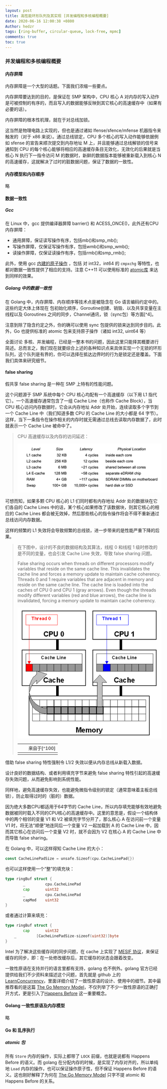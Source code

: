 ```yaml
---
layout: post
title: 高性能环形队列及其实现 [并发编程和多核编程概要]
date: 2020-06-16 12:00:38 +0800
Author: hedzr
tags: [ring-buffer, circular-queue, lock-free, mpmc]
comments: true
toc: true
---
```




### 并发编程和多核编程概要

#### 内存屏障

内存屏障是一个大型的话题。下面我们浓缩一些要点。

内存屏障要达到的目的，是保证在 SMP 架构中，CPU 核心 A 对内存的写入动作是可被控制的有序的，而且写入的数据能够反映到其它核心的高速缓存中（如果有必要的话）。

内存屏障的根本性机理，就在于对总线加锁。

这当然是物理电路上实现的，但也是通过诸如 lfense/sfence/mfense 机器指令来触发的（对于 x86 来说）。通过总线锁定，CPU 多个核心的写入动作能够依据例如 sfense 的宣告来顺次提交到内存地址 M 上，并且能够通过总线解锁的信号来通知到 CPU 的每个核心能够将相应的高速缓存条目无效化，无效化的后果就是当核心 N 执行下一指令访问 M 的数据时，新鲜的数据版本能够被重新载入到核心 N 的高速缓存，这就解决了过时的脏数据问题，保证了数据的一致性。





#### 内存模型和内存顺序

略





#### 数据一致性

##### Gcc

在 Linux 中，gcc 提供编译器屏障 barrier() 和 ACESS_ONCE()，此外还有CPU内存屏障：

- 通用屏障，保证读写操作有序，包括mb()和smp_mb();
- 写操作屏障，仅保证写操作有序，包括wmb()和smp_wmb();
- 读操作屏障，仅保证读操作有序，包括rmb()和smp_rmb();

此外，使用 gcc [内建的原子操作](https://gcc.gnu.org/onlinedocs/gcc-4.4.5/gcc/Atomic-Builtins.html) ，包括 对 int32，int64 的 `cmpxchg` 等特性，也都对数据一致性提供了相应的支持。注意 C++11 可以使用标准的 [atomic库](http://en.cppreference.com/w/cpp/atomic) 来达到同样的效果。



##### Golang 中的数据一致性



在 Golang 中，内存屏障、内存顺序等技术点是被隐含在 Go 语言编码约定中的。这些约定大体上体现在 包初始化顺序，Goroutine创建、销毁、以及共享变量在主线程以及 Goroutines 之间的同步，Channel通讯，锁（sync包）等方面[^4]。

注意到除了隐含约定之外，你的确可以使用 sync 包提供的锁来达到同步目的。此外，Go 也提供标准的 atomic 包来支持原子操作（诸如 int32, uint64 等）



全面讨论 多核、并发编程，已经是一整本书的问题，因此这里只能择其概要进行简述。总而言之，我们现在就要综合上述的各种知识点来具体实现一个无锁的环形队列，这个队列是有界的，你可以选择在抵达边界时的行为是锁定还是覆盖。下面我们具体来研究细节。







#### false sharing

假共享 false sharing 是一种在 SMP 上特有的性能问题。

这个问题源于 SMP 系统中每个 CPU 核心均配有一个高速缓存（以下用 L1 指代它）。一个高速缓存通常包含了一组 Cache Line（也称作 Cache Block），当 CPU 核心访问内存数据时，它会从内存地址 Addr 处开始，连续读取多个字节到一个 Cache Line 中（我们知道多数 CPU 的 Cache Line 的大小都是 64 字节）。这样，当下一条指令在操作相关的内存时就无需通过总线去读取内存数据了，此时就表示一个 Cache Line 被命中了。

> CPU 高速缓存以及内存的访问延迟：
>
> ![img](/images/03.smp.assets/20200209163031.png)
>
> 

可想而知，如果多颗 CPU 核心的 L1 们同时都有内存地址 Addr  处的数据块在它们各自的 Cache Lines 中的话，某个核心如果修改了该数据块，则其它核心的相应的 Cache Lines 都会被无效掉，然后那些核心的指令操作将会不得不重新通过总线访问内存数据。

这样的频繁的 L1 失效将会导致频繁的总线锁，进一步带来的是性能严重下降的后果。

> 在下图中，设计的不良的数据结构及其算法，线程 0 和线程 1 级时修改的是不同的变量，也会引发 Cache Line 失效，导致 false sharing 问题。
>
> False sharing occurs when threads on different processors modify variables that reside on the same cache line. This invalidates the cache line and forces a memory update to maintain cache coherency. Threads 0 and 1 require variables that are adjacent in memory and reside on the same cache line. The cache line is loaded into the caches of CPU 0 and CPU 1 (gray arrows). Even though the threads modify different variables (red and blue arrows), the cache line is invalidated, forcing a memory update to maintain cache coherency.
>
> ![img](/images/03.smp.assets/x86-cache-line-false-sharing.gif)
>
> |      |      | 来自于[^100] |
> | ---- | ---- | -----------: |
> |      |      |              |



借助 false sharing 特性强制令 L1/2 失效以便从内存总线从新载入数据。

设计良好的数据结构、或者利用填充字节来避免 false sharing 特性引起的高速缓存失效问题，从而避免影响到系统性能。



同样地，避免高速缓存失效，也能避免微指令级别的锁定（通常意味着主板总线锁），防止取得过时的（脏的）数据。

因为绝大多数CPU都适用于64字节的 Cache Line，所以内存填充能够有效地避免数据被同时载入不同的CPU核心的高速缓存中。这里的意思是，假设一个结构体中的两个相邻的变量 V1 和 V2 被填充字节分开了，那么核心 A 在访问前一个变量 V1 时，将无法“顺便”地连同后一个变量 V2 一起加载到 A 的 Cache Line 中，因而其它核心在访问后一个变量 V2 时，就不会因为 V2 在核心 A 的 Cache Line 中而导致 false sharing。

在 Golang 中，可以这样得知 Cache Line 的大小：

```go
const CacheLinePadSize = unsafe.Sizeof(cpu.CacheLinePad{})
```

也可以这样使用一个“整”的填充块：

```go
type ringBuf struct {
		_         cpu.CacheLinePad
		cap       uint32
		_         cpu.CacheLinePad
		capMod    uint32
}
```

或者通过计算来填充：

```go
type ringBuf struct {
		cap       uint32
    _         [CacheLinePadSize-sizeof(uint32)]byte
}
```



Intel 为了解决这些缓存间的同步问题，在 cache 上实现了 [MESIF 协议](https://en.wikipedia.org/wiki/MESIF_protocol)，来保证缓存的同步，即：在一处修改缓存后，其它缓存的状态会跟着改变。

一致性原语在支持并行的语言里都有支持，golang 也不例外。golang 官方已经提供给我们不少资料来描述这个问题，首先就是 github 上的 [LearnConcurrency](https://github.com/golang/go/wiki/LearnConcurrency)，里面详细介绍了一致性原语的设计、使用中的细节。其中最推荐看的是这篇 [The Go Memory Model](https://golang.org/ref/mem)，不仅列举了不少一致性原语的正确打开方式，更是引入了[Happens Before](https://golang.org/ref/mem#tmp_2) 这一重要概念。



#### Golang 一致性原语及内存模型

略



#### Go 和 乱序执行



##### atomic 包

所有 `Store` 内存的操作，实际上都带了 `LOCK` 前缀，也就是说都有 Happens Before 的语义。而 golang 在分配内存的时候，是实现了内存对齐的，所以单纯地 `Load` 内存的操作，也可以保证操作原子性，但不保证 Happens Before 的语义。这也刚好解释了为何在 [The Go Memory Model](https://golang.org/ref/mem) 只字不提 atomic 和 Happens Before 的关系。

